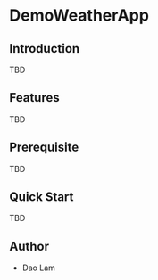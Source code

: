 # DemoWeatherApp

## Introduction

TBD

## Features

TBD

## Prerequisite

TBD

## Quick Start

TBD

## Author

- Dao Lam
